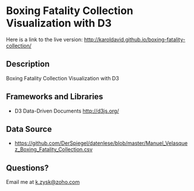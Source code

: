 # Boxing Fatality Collection Visualization with D3

Here is a link to the live version:
http://karoldavid.github.io/boxing-fatality-collection/

## Description

Boxing Fatality Collection Visualization with D3

## Frameworks and Libraries

* D3 Data-Driven Documents http://d3js.org/

## Data Source

* https://github.com/DerSpiegel/datenlese/blob/master/Manuel_Velasquez_Boxing_Fatality_Collection.csv

## Questions?

Email me at k.zysk@zoho.com
